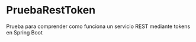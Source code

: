 # PruebaRestToken
Prueba para comprender como funciona un servicio REST mediante tokens en Spring Boot
